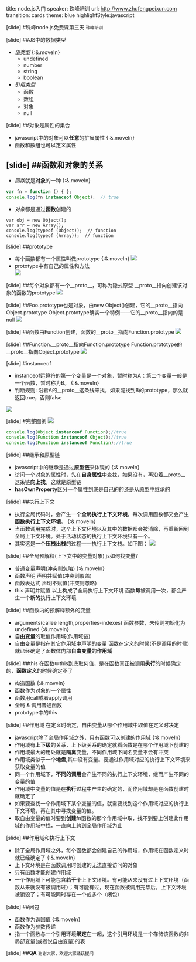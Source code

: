 title: node.js入门
speaker:  珠峰培训
url: http://www.zhufengpeixun.com
transition: cards
theme: blue
highlightStyle:javascript

[slide]
#珠峰node.js免费课第三天
<small>珠峰培训</small>

[slide]
##JS中的数据类型
* *值类型* {:&.moveIn}
  * undefined
  * number
  * string
  * boolean
* *引用类型*
  * 函数
  * 数组
  * 对象
  * null

[slide]
##对象是属性的集合
* javascript中的对象可以**任意**的扩展属性 {:&.moveIn}
* 函数和数组也可以定义属性

[slide]
##函数和对象的关系
---
* *函数*就是**对象**的一种 {:&.moveIn}

 ```javascript
var fn = function () { };
console.log(fn instanceof Object);  // true
 ```
* *对象*都是通过**函数**创建的
 ```
var obj = new Object();
var arr = new Array();
console.log(typeof (Object));  // function
console.log(typeof (Array));  // function
 ```

[slide]
##prototype
* 每个函数都有一个属性叫做prototype {:&.moveIn}
  <img src="http://7xjf2l.com2.z0.glb.qiniucdn.com/prototype1.jpg" class="img-responsive">
* prototype中有自己的属性和方法  
  <img src="http://7xjf2l.com2.z0.glb.qiniucdn.com/prototype2.jpg" class="img-responsive">
  
[slide]
##每个对象都有一个__proto__，可称为隐式原型
__proto__指向创建该对象的函数的prototype
<img src="http://7xjf2l.com2.z0.glb.qiniucdn.com/prototype3.jpg" class="img-responsive">

[slide]
##Foo.prototype也是对象，由new Object()创建，它的__proto__指向Object.prototype
Object.prototype确实一个特例——它的__proto__指向的是null
<img src="http://7xjf2l.com2.z0.glb.qiniucdn.com/prototype4.jpg" class="img-responsive">

[slide]
##函数由Function创建，函数的__proto__指向Function.prototype
<img src="http://7xjf2l.com2.z0.glb.qiniucdn.com/prototype5.jpg" class="img-responsive">

[slide]
##Function.__proto__指向Function.prototype
Function.prototype的__proto__指向Object.prototype
<img src="http://7xjf2l.com2.z0.glb.qiniucdn.com/prototype6.jpg" class="img-responsive">

[slide]
#instanceof
* instanceof运算符的第一个变量是一个对象，暂时称为A；第二个变量一般是一个函数，暂时称为B。 {:&.moveIn}
* 判断规则: 沿着A的__proto__这条线来找，如果能找到B的prototype，那么就返回true，否则false
<img src="http://7xjf2l.com2.z0.glb.qiniucdn.com/prototype4.jpg" class="img-responsive">

[slide]
#完整图例
<img src="http://7xjf2l.com2.z0.glb.qiniucdn.com/prototype7.jpg" class="img-responsive">

```javascript
console.log(Object instanceof Function);//true
console.log(Function instanceof Object);//true
console.log(Function instanceof Function);//true
```

[slide]
##继承和原型链
* javascript中的继承是通过**原型链**来体现的 {:&.moveIn}
* 访问一个对象的属性时，先在**自身属性**中查找，如果没有，再沿着__proto__这条链**向上找**，这就是原型链
* **hasOwnProperty**区分一个属性到底是自己的的还是从原型中继承的

[slide]
##执行上下文
* 执行全局代码时，会产生一个**全局执行上下文环境**，每次调用函数都又会产生**函数执行上下文环境**。 {:&.moveIn}
* 当函数调用完成时，这个上下文环境以及其中的数据都会被消除，再重新回到全局上下文环境。处于活动状态的执行上下文环境只有一个。
* 其实这是一个**压栈出栈**的过程——执行上下文栈。如下图：
    <img src="http://7xjf2l.com2.z0.glb.qiniucdn.com/exestack.png" class="img-responsive">

[slide]
##全局预解释(上下文中的变量对象) 
js如何找变量?
* 普通变量声明(冲突则忽略) {:&.moveIn}
* 函数声明 声明并赋值(冲突则覆盖)
* 函数表达式 声明不赋值(冲突则忽略)
* this 声明并赋值
以上构成了全局执行上下文环境
函数**每**被调用一次，都会产生一个**新的**执行上下文环境

[slide]
##函数内的预解释额外的变量
* arguments(callee length,properties-indexes) 函数参数，未传则初始化为undefined {:&.moveIn}
* **自由变量**的取值作用域(作用域链)
* 自由变量是指在其它作用域中声明的变量
函数在定义的时候(不是调用的时候)就已经确定了函数体内部**自由变量**的**作用域**


[slide]
##this
在函数中this到底取何值，是在函数真正被调用**执行**的时候确定的，**函数定义**的时候确定不了
* 构造函数 {:&.moveIn}
* 函数作为对象的一个属性
* 函数用call或者apply调用
* 全局 & 调用普通函数
* prototype中的this

[slide]
##作用域
在定义时确定，自由变量从哪个作用域中取值在定义时决定
* javascript除了全局作用域之外，只有函数可以创建的作用域 {:&.moveIn}
* 作用域有**上下级**的关系，上下级关系的确定就看函数是在哪个作用域下创建的
* 作用域最大的用处就是**隔离**变量，不同作用域下同名变量不会有冲突
* 作用域类似于一个**地盘**,其中没有变量。要通过作用域对应的执行上下文环境来获取变量的值
* 同一个作用域下，**不同的调用**会产生不同的执行上下文环境，继而产生不同的变量的值
* 作用域中变量的值是在**执行**过程中产生的确定的，而作用域却是在函数创建时就确定了
* 如果要查找一个作用域下某个变量的值，就需要找到这个作用域对应的执行上下文环境，再在其中寻找变量的值。
* 取自由变量的值时要到**创建**fn函数的那个作用域中取，找不到要上创建此作用域的作用域中找，一直向上跨到全局作用域为止

[slide]
##作用域和执行上下文
* 除了全局作用域之外，每个函数都会创建自己的作用域，作用域在函数定义时就已经确定了 {:&.moveIn}
* 上下文环境是在函数调用时创建的无法直接访问的对象
* 只有函数才能创建作用域
* 一个作用域下可能包含**若干个**上下文环境。有可能从来没有过上下文环境（函数从来就没有被调用过）；有可能有过，现在函数被调用完毕后，上下文环境被销毁了；有可能同时存在一个或多个（闭包）


[slide]
##闭包
* 函数作为返回值 {:&.moveIn}
* 函数作为参数传递
* 指一个函数与一个引用环境**绑定**在一起，这个引用环境是一个存储该函数的非局部变量(或者说自由变量)的表

[slide]
##**QA**
<small>谢谢大家，欢迎大家踊跃提问</small>